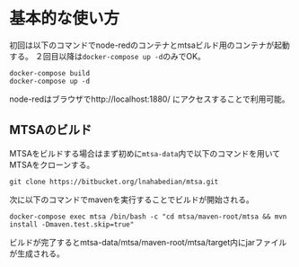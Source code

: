 # 基本的な使い方
初回は以下のコマンドでnode-redのコンテナとmtsaビルド用のコンテナが起動する。
２回目以降は`docker-compose up -d`のみでOK。

```
docker-compose build
docker-compose up -d
```

node-redはブラウザでhttp://localhost:1880/ にアクセスすることで利用可能。



## MTSAのビルド
MTSAをビルドする場合はまず初めに`mtsa-data`内で以下のコマンドを用いてMTSAをクローンする。

```
git clone https://bitbucket.org/lnahabedian/mtsa.git
```

次に以下のコマンドでmavenを実行することでビルドが開始される。

```
docker-compose exec mtsa /bin/bash -c "cd mtsa/maven-root/mtsa && mvn install -Dmaven.test.skip=true"
```

ビルドが完了するとmtsa-data/mtsa/maven-root/mtsa/target内にjarファイルが生成される。
